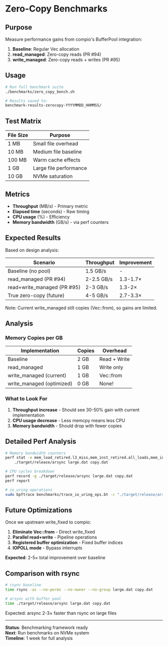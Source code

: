 # Zero-Copy Benchmarks

## Purpose

Measure performance gains from compio's BufferPool integration:
1. **Baseline**: Regular Vec allocation
2. **read_managed**: Zero-copy reads (PR #94)
3. **write_managed**: Zero-copy reads + writes (PR #95)

## Usage

```bash
# Run full benchmark suite
./benchmarks/zero_copy_bench.sh

# Results saved to:
benchmark-results-zerocopy-YYYYMMDD_HHMMSS/
```

## Test Matrix

| File Size | Purpose |
|-----------|---------|
| 1 MB | Small file overhead |
| 10 MB | Medium file baseline |
| 100 MB | Warm cache effects |
| 1 GB | Large file performance |
| 10 GB | NVMe saturation |

## Metrics

- **Throughput** (MB/s) - Primary metric
- **Elapsed time** (seconds) - Raw timing
- **CPU usage** (%) - Efficiency
- **Memory bandwidth** (GB/s) - via perf counters

## Expected Results

Based on design analysis:

| Scenario | Throughput | Improvement |
|----------|------------|-------------|
| Baseline (no pool) | 1.5 GB/s | - |
| read_managed (PR #94) | 2-2.5 GB/s | 1.3-1.7× |
| read+write_managed (PR #95) | 2-3 GB/s | 1.3-2× |
| True zero-copy (future) | 4-5 GB/s | 2.7-3.3× |

Note: Current write_managed still copies (Vec::from), so gains are limited.

## Analysis

### Memory Copies per GB

| Implementation | Copies | Overhead |
|----------------|--------|----------|
| Baseline | 2 GB | Read + Write |
| read_managed | 1 GB | Write only |
| write_managed (current) | 1 GB | Vec::from |
| write_managed (optimized) | 0 GB | None! |

### What to Look For

1. **Throughput increase** - Should see 30-50% gain with current implementation
2. **CPU usage decrease** - Less memcpy means less CPU
3. **Memory bandwidth** - Should drop with fewer copies

## Detailed Perf Analysis

```bash
# Memory bandwidth counters
perf stat -e mem_load_retired.l3_miss,mem_inst_retired.all_loads,mem_inst_retired.all_stores \\
    ./target/release/arsync large.dat copy.dat

# CPU cycles breakdown
perf record -g ./target/release/arsync large.dat copy.dat
perf report

# io_uring operations
sudo bpftrace benchmarks/trace_io_uring_ops.bt -c "./target/release/arsync large.dat copy.dat"
```

## Future Optimizations

Once we upstream write_fixed to compio:

1. **Eliminate Vec::from** - Direct write_fixed
2. **Parallel read+write** - Pipeline operations
3. **Registered buffer optimization** - Fixed buffer indices
4. **IOPOLL mode** - Bypass interrupts

**Expected**: 2-5× total improvement over baseline

## Comparison with rsync

```bash
# rsync baseline
time rsync -av --no-perms --no-owner --no-group large.dat copy.dat

# arsync with buffer pool
time ./target/release/arsync large.dat copy.dat
```

Expected: arsync 2-3× faster than rsync on large files

---

**Status**: Benchmarking framework ready  
**Next**: Run benchmarks on NVMe system  
**Timeline**: 1 week for full analysis

